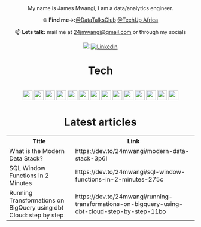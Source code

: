 

<div align="center">
My name is James Mwangi, I am a data/analytics engineer.


🌐 **Find me→:**[@DataTalksClub](https://twitter.com/DataTalksClub?t=OAFbF2AkdVQOR0mNz_aeXw&s=09) [@TechUp Africa](https://www.techupafrica.org/tamp)


📫 **Lets talk:** mail me at 24jmwangi@gmail.com or through my socials

 [![](https://img.shields.io/badge/dev.to-0A0A0A?&logo=devdotto&logoColor=white)](https://dev.to/24mwangi) [![Linkedin](https://img.shields.io/badge/Linkedin-12100E?logo=Linkedin&logoColor=blue)](https://www.linkedin.com/in/wachukajames2023/)
<br>
<h1>Tech</h1>
<Br>
<img src="https://img.shields.io/badge/-white?style=for-the-badge&logo=python&logoColor=black" height="26"/> <img src="https://img.shields.io/badge/-white?style=for-the-badge&logo=apache-spark&logoColor=black" height="26"/> <img src="https://img.shields.io/badge/-white?style=for-the-badge&logo=mongodb&logoColor=black" height="26"/>
<img src="https://img.shields.io/badge/Tableau-white.svg?style=for-the-badge&logo=Tableau&logoColor=black" height="26"/> <img src="https://img.shields.io/badge/-white.svg?&style=for-the-badge&logo=postgresql&logoColor=black" height="26"/>
<img src="https://img.shields.io/badge/-white.svg?&style=for-the-badge&logo=apacheairflow&logoColor=black" height="26"/> <img src="https://img.shields.io/badge/-white?style=for-the-badge&logo=dbt&logoColor=black" height="26"/> 
<img src="https://img.shields.io/badge/-white?style=for-the-badge&logo=docker&logoColor=black" height="26"/> <img src="https://img.shields.io/badge/-white?style=for-the-badge&logo=apache-kafka&logoColor=black" height="26"/>
<img src="https://img.shields.io/badge/-white?style=for-the-badge&logo=google-cloud&logoColor=black" height="26"/> <img src="https://img.shields.io/badge/-white?style=for-the-badge&logo=terraform&logoColor=black" height="26"/> <img src="https://img.shields.io/badge/power_bi-white?style=for-the-badge&logo=power_bi&logoColor=black" height="26"/>
<img src="https://img.shields.io/badge/-white?style=for-the-badge&logo=talend&logoColor=black" height="26"/> 
<img src="https://img.shields.io/badge/-white?style=for-the-badge&logo=prefect&logoColor=black" height="26"/>


<Br>
<h1>Latest articles</h1>
<table>
  <tr><th>Title</th><th>Link</th></tr>
  <!-- DEVTO:START --><tr><td>What is the Modern Data Stack?</td><td>https://dev.to/24mwangi/modern-data-stack-3p6l</td></tr><tr><td>SQL Window Functions in 2 Minutes</td><td>https://dev.to/24mwangi/sql-window-functions-in-2-minutes-275c</td></tr><tr><td>Running Transformations on BigQuery using dbt Cloud: step by step</td><td>https://dev.to/24mwangi/running-transformations-on-bigquery-using-dbt-cloud-step-by-step-11bo</td></tr><!-- DEVTO:END -->
</table>
<br>
<!--
![Snake animation](https://github.com/James-Wachuka/James-Wachuka/blob/output/github-contribution-grid-snake.svg)
-->
<!--
<h2 align="center"><u>My Github Stats</u></h2>
<p align="center">
-->
<!--
<img align="center" src="https://github-readme-stats.vercel.app/api/top-langs/?username=James-Wachuka&exclude_repo=dta_warehouse_example,speeddating_R,shell_,R_examples,&layout=compact&theme=github_dark&langs_count=10">
-->
<!--
<img align="center" src="https://github-readme-stats.vercel.app/api?username=James-Wachuka&count_private=true&show_icons=trueline_height=21&theme=github_dark">	
-->
<!--
<img align="center" src="https://github-readme-streak-stats.herokuapp.com/?user=James-Wachuka&theme=holi-theme">
-->
</p>

